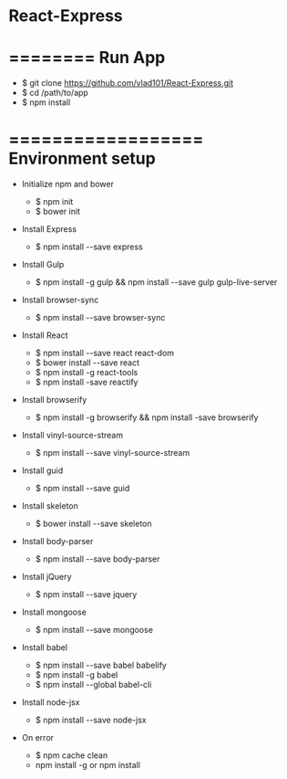 # React-Express

========
Run App
========

- $ git clone https://github.com/vlad101/React-Express.git
- $ cd /path/to/app
- $ npm install

==================
Environment setup
==================

- Initialize npm and bower
	- $ npm init
	- $ bower init

- Install Express
	- $ npm install --save express

- Install Gulp
	- $ npm install -g gulp && npm install --save gulp  gulp-live-server

- Install browser-sync
	- $ npm install --save browser-sync

- Install React
	- $ npm install --save react react-dom
	- $ bower install --save react
	- $ npm install -g react-tools
	- $ npm install -save reactify


- Install browserify
	- $ npm install -g browserify && npm install -save browserify

- Install vinyl-source-stream
	- $ npm install --save vinyl-source-stream

- Install guid
	- $ npm install --save guid

- Install skeleton
	- $ bower install --save skeleton

- Install body-parser
	- $ npm install --save body-parser

- Install jQuery
	- $ npm install --save jquery

- Install mongoose
	- $ npm install --save mongoose

- Install babel
	- $ npm install --save babel babelify
	- $ npm install -g babel
	- $ npm install --global babel-cli

- Install node-jsx
	- $ npm install --save node-jsx

- On error
	- $ npm cache clean
	- npm install -g <package> or npm install <package>